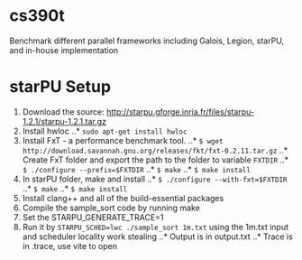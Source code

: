 # cs390t
Benchmark different parallel frameworks including Galois, Legion, starPU, and in-house implementation

starPU Setup
============

1. Download the source: http://starpu.gforge.inria.fr/files/starpu-1.2.1/starpu-1.2.1.tar.gz
2. Install hwloc
..* `sudo apt-get install hwloc`
3. Install FxT - a performance benchmark tool.
..* `$ wget http://download.savannah.gnu.org/releases/fkt/fxt-0.2.11.tar.gz`
..* Create FxT folder and export the path to the folder to variable `FXTDIR`
..* `$ ./configure --prefix=$FXTDIR`
..* `$ make`
..* `$ make install`
4. In starPU folder, make and install
..* `$ ./configure --with-fxt=$FXTDIR`
..* `$ make`
..* `$ make install`
5. Install clang++ and all of the build-essential packages
6. Compile the sample_sort code by running make
7. Set the STARPU_GENERATE_TRACE=1
7. Run it by `STARPU_SCHED=lwc ./sample_sort 1m.txt` using the 1m.txt input and scheduler locality work stealing
..* Output is in output.txt
..* Trace is in .trace, use vite to open
